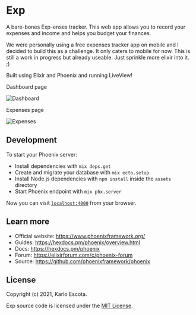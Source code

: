 # Exp

A bare-bones Exp-enses tracker. This web app allows you to record your expenses and income and helps you budget your finances.

We were personally using a free expenses tracker app on mobile and I decided to build this as a challenge. It only caters to mobile for now. This is still a work in progress but already useable. Just sprinkle more elixir into it. ;)

Built using Elixir and Phoenix and running LiveView!

Dashboard page

![Dashboard](https://user-images.githubusercontent.com/7534948/121356900-e4a69600-c963-11eb-8ede-39179a69291f.png?raw=true)

Expenses page

![Expenses](https://user-images.githubusercontent.com/7534948/121356501-7cf04b00-c963-11eb-8e78-bb81bc120830.png?raw=true)

## Development

To start your Phoenix server:

  * Install dependencies with `mix deps.get`
  * Create and migrate your database with `mix ecto.setup`
  * Install Node.js dependencies with `npm install` inside the `assets` directory
  * Start Phoenix endpoint with `mix phx.server`

Now you can visit [`localhost:4000`](http://localhost:4000) from your browser.

## Learn more

  * Official website: https://www.phoenixframework.org/
  * Guides: https://hexdocs.pm/phoenix/overview.html
  * Docs: https://hexdocs.pm/phoenix
  * Forum: https://elixirforum.com/c/phoenix-forum
  * Source: https://github.com/phoenixframework/phoenix

## License
Copyright (c) 2021, Karlo Escota.

Exp source code is licensed under the [MIT License](https://github.com/karloescota/exp/blob/main/LICENSE.md).
